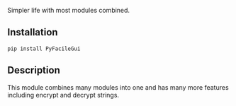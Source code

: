 Simpler life with most modules combined.

## Installation
`pip install PyFacileGui`

## Description
This module combines many modules into one and has many more features including encrypt and decrypt strings.

